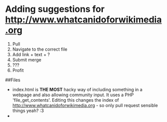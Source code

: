 # Adding suggestions for http://www.whatcanidoforwikimedia.org

1. Pull
2. Navigate to the correct file
3. Add link + text + ?
4. Submit merge
5. ???
6. Profit


##Files
* index.html is **THE MOST** hacky way of including something in a webpage and also allowing community input. It uses a PHP 'file_get_contents'. Editing this changes the index of http://www.whatcanidoforwikimedia.org - so only pull request sensible things yeah? :3
* 
